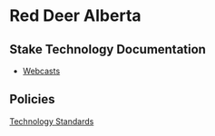 # Red Deer Alberta

## Stake Technology Documentation

* [Webcasts](Webcasts.md)

## Policies

[Technology Standards](https://www.churchofjesuschrist.org/help/support/meetinghouse-technology/my-calling-as-a-technology-specialist/technology-standards?lang=eng)
